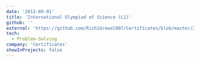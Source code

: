 ```yaml
---
date: '2013-09-01'
title: 'International Olympiad of Science (L1)'
github: ''
external: 'https://github.com/RishiGrewal007/Certificates/blob/master/2013_09_01_Science_olympiad_lvl1.pdf'
tech:
  - Problem-Solving
company: 'Certificates'
showInProjects: false
---
```



